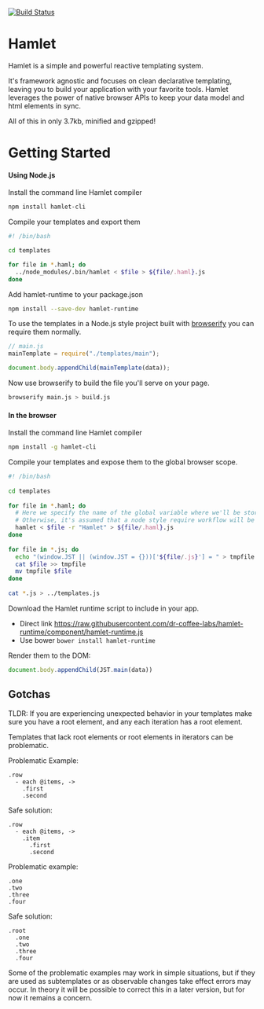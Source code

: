 [![Build Status](https://travis-ci.org/dr-coffee-labs/hamlet.svg?branch=master)](https://travis-ci.org/dr-coffee-labs/hamlet)

Hamlet
======

Hamlet is a simple and powerful reactive templating system.

It's framework agnostic and focuses on clean declarative templating, leaving you to build your application with your favorite tools. Hamlet leverages the power of native browser APIs to keep your data model and html elements in sync.

All of this in only 3.7kb, minified and gzipped!

Getting Started
===============

#### Using Node.js

Install the command line Hamlet compiler
 
```bash
npm install hamlet-cli
```

Compile your templates and export them

```bash
#! /bin/bash

cd templates

for file in *.haml; do
  ../node_modules/.bin/hamlet < $file > ${file/.haml}.js
done
```

Add hamlet-runtime to your package.json

```bash
npm install --save-dev hamlet-runtime
```

To use the templates in a Node.js style project built with [browserify](https://github.com/substack/node-browserify) you can require them normally.

```javascript
// main.js
mainTemplate = require("./templates/main");

document.body.appendChild(mainTemplate(data));
```

Now use browserify to build the file you'll serve on your page.

```bash
browserify main.js > build.js
```

#### In the browser

Install the command line Hamlet compiler

```bash
npm install -g hamlet-cli
```

Compile your templates and expose them to the global browser scope.

```bash
#! /bin/bash
 
cd templates
 
for file in *.haml; do
  # Here we specify the name of the global variable where we'll be storing the Hamlet runtime with the -r option.
  # Otherwise, it's assumed that a node style require workflow will be used.
  hamlet < $file -r "Hamlet" > ${file/.haml}.js
done
 
for file in *.js; do
  echo "(window.JST || (window.JST = {}))['${file/.js}'] = " > tmpfile
  cat $file >> tmpfile
  mv tmpfile $file
done
 
cat *.js > ../templates.js
```

Download the Hamlet runtime script to include in your app.
  * Direct link https://raw.githubusercontent.com/dr-coffee-labs/hamlet-runtime/component/hamlet-runtime.js
  * Use bower `bower install hamlet-runtime`

Render them to the DOM: 

```javascript
document.body.appendChild(JST.main(data))
```

Gotchas
-------

TLDR: If you are experiencing unexpected behavior in your templates make sure you have a root element,
and any each iteration has a root element.

Templates that lack root elements or root elements in iterators can be problematic.

Problematic Example:

```haml
.row
  - each @items, ->
    .first
    .second
```

Safe solution:

```haml
.row
  - each @items, ->
    .item
      .first
      .second
```

Problematic example:

```haml
.one
.two
.three
.four
```

Safe solution:

```haml
.root
  .one
  .two
  .three
  .four
```

Some of the problematic examples may work in simple situations, but if they are used as subtemplates or as observable changes take effect errors may occur. In theory it will be possible to correct this in a later version, but for now it remains a concern.
